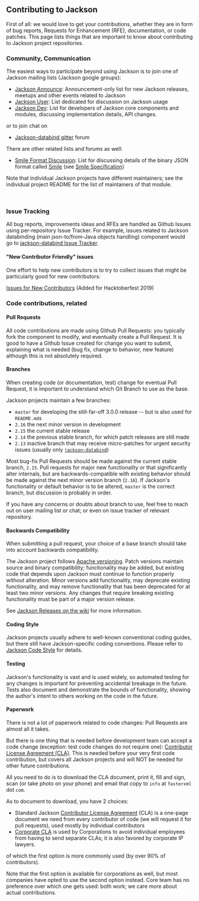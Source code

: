 ## Contributing to Jackson

First of all: we would love to get your contributions, whether they are in form of bug reports,
Requests for Enhancement (RFE), documentation, or code patches.
This page lists things that are important to know about contributing to Jackson project repositories.

### Community, Communication

The easiest ways to participate beyond using Jackson is to join one of Jackson mailing lists
(Jackson google groups):

* [Jackson Announce](https://groups.google.com/forum/#!forum/jackson-announce): Announcement-only list for new Jackson releases, meetups and other events related to Jackson
* [Jackson User](https://groups.google.com/forum/#!forum/jackson-user): List dedicated for discussion on Jackson usage
* [Jackson Dev](https://groups.google.com/forum/#!forum/jackson-dev): List for developers of Jackson core components and modules, discussing implementation details, API changes.

or to join chat on

* [Jackson-databind gitter](https://gitter.im/FasterXML/jackson-databind) forum

There are other related lists and forums as well:

* [Smile Format Discussion](https://groups.google.com/forum/#!forum/smile-format-discussion): List for discussing details of the binary JSON format called [Smile](https://en.wikipedia.org/wiki/Smile_%28data_interchange_format%29) (see [Smile Specification](https://github.com/FasterXML/smile-format-specification))

Note that individual Jackson projects have different maintainers; see the individual project
README for the list of maintainers of that module.

<br>

### Issue Tracking

All bug reports, improvements ideas and RFEs are handled as Github Issues using
per-repository Issue Tracker. For example, issues related to Jackson databinding
(main json-to/from-Java objects handling) component would go
to [jackson-databind Issue Tracker](https://github.com/FasterXML/jackson-databind/issues).

#### "New Contributor Friendly" issues

One effort to help new contributors is to try to collect issues that might be particularly good for
new contributors:

[Issues for New Contributors](https://github.com/FasterXML/jackson/wiki/Issues-For-New-Contributors) (Added for Hacktoberfest 2019)

### Code contributions, related

#### Pull Requests

All code contributions are made using Github Pull Requests: you typically fork the component
to modify, and eventually create a Pull Request. It is good to have a Github Issue created
for change you want to submit, explaining what is needed (bug fix, change to behavior,
new feature) although this is not absolutely required.

#### Branches

When creating code (or documentation, test) change for eventual Pull Request, it is important to
understand which Git Branch to use as the base.

Jackson projects maintain a few branches:

* `master` for developing the still-far-off 3.0.0 release -- but is also used for `README.md`s
* `2.16` the next minor version in development
* `2.15` the current stable release
* `2.14` the previous stable branch, for which patch releases are still made
* `2.13` inactive branch that may receive micro-patches for urgent security issues (usually only [`jackson-databind`](https://github.com/FasterXML/jackson-databind))

Most bug-fix Pull Requests should be made against the current stable branch, `2.15`.
Pull requests for major new functionality or that significantly alter internals,
but are backwards-compatible with existing behavior should be made against the next minor version
branch (`2.16`).
If Jackson's functionality or default behavior is to be altered, `master` is the correct branch, but
discussion is probably in order.

If you have any concerns or doubts about branch to use, feel free to reach out on user mailing
list or chat; or even on issue tracker of relevant repository.

#### Backwards Compatibility

When submitting a pull request, your choice of a base branch should take into account backwards
compatibility.

The Jackson project follows [Apache versioning](https://apr.apache.org/versioning.html).  Patch
versions maintain source and binary compatibility; functionality may be added, but existing code
that depends upon Jackson must continue to function properly without alteration.  Minor versions
add functionality, may deprecate existing functionality, and may remove functionality that has
been deprecated for at least two minor versions.  Any changes that require breaking existing
functionality must be part of a major version release.

See [Jackson Releases on the wiki](https://github.com/FasterXML/jackson/wiki/Jackson-Releases)
for more information.

#### Coding Style

Jackson projects usually adhere to well-known conventional coding guides, but there still have
Jackson-specific coding conventions. Please refer to [Jackson Code Style](../../blob/master/contribution/jackson-coding-style-guide.md) for details.

#### Testing

Jackson's functionality is vast and is used widely, so automated testing for any changes is
important for preventing accidental breakage in the future.  Tests also document and demonstrate
the bounds of functionality, showing the author's intent to others working on the code in the
future.

#### Paperwork

There is not a lot of paperwork related to code changes: Pull Requests are almost all it takes.

But there is one thing that is needed before development team can accept a code change (exception:
test code changes do not require one):
[Contributor License Agreement (CLA)](https://en.wikipedia.org/wiki/Contributor_License_Agreement).
This is needed before your very first code contribution, but covers all Jackson projects and
will NOT be needed for other future contributions.

All you need to do is to download the CLA document, print it, fill and sign, scan (or take
photo on your phone) and email that copy to `info` at `fasterxml` dot `com`.

As to document to download, you have 2 choices:

* Standard Jackson [Contributor License Agreement](../../blob/master/contributor-agreement.pdf) (CLA) is a one-page document we need from every contributor of code (we will request it for pull requests), used mostly by individual contributors
* [Corporate CLA](../../blob/master/contributor-agreement-corporate.txt) is used by Corporations to avoid individual employees from having to send separate CLAs; it is also favored by corporate IP lawyers.

of which the first option is more commonly used (by over 90% of contributors).

Note that the first option is available for corporations as well, but most companies have opted to use the second option instead. Core team has no preference over which one gets used: both work; we care more about actual contributions.
